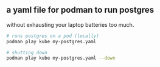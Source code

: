 ## a yaml file for podman to run postgres
without exhausting your laptop batteries too much.

```bash
# runs postgres on a pod (locally)
podman play kube my-postgres.yaml 

# shutting down
podman play kube my-postgres.yaml --down
```
